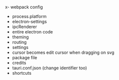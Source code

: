 x- webpack config
- process.platform
- electron-settings
- ipcRenderer
- entire electron code
- theming
- routing
- settings
- cursor becomes edit cursor when dragging on svg
- package file
- credits
- tauri.conf.json (change identifier too)
- shortcuts
